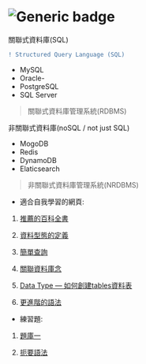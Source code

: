 # ![Generic badge](https://badgen.net/badge/icon/MySQL?icon=windows&label&color=orange)
關聯式資料庫(SQL)
```diff
! Structured Query Language (SQL)
```
- MySQL
- Oracle-
- PostgreSQL
- SQL Server
>  關聯式資料庫管理系統(RDBMS)

非關聯式資料庫(noSQL / not just SQL)

- MogoDB
- Redis
- DynamoDB
- Elaticsearch
> 非關聯式資料庫管理系統(NRDBMS)

- 適合自我學習的網頁:
1. [推薦的百科全書](https://www.w3schools.com/sql/sql_ref_keywords.asp)

2. [資料型態的定義](https://dev.mysql.com/doc/refman/8.0/en/data-types.html)

3. [簡單查詢](https://www.runoob.com/mysql/mysql-select-query.html)
   
4. [關聯資料庫念](http://cc.cust.edu.tw/~ccchen/doc/db_02.pdf)
5. [Data Type — 如何創建tables資料表](https://chwang12341.medium.com/mysql-%E5%AD%B8%E7%BF%92%E7%AD%86%E8%A8%98-%E5%9B%9B-mysql%E4%B8%AD%E7%9A%84%E8%B3%87%E6%96%99%E9%A1%9E%E5%9E%8B-data-type-%E5%A6%82%E4%BD%95%E5%89%B5%E5%BB%BAtables%E8%B3%87%E6%96%99%E8%A1%A8-%E5%A6%82%E4%BD%95%E6%93%8D%E4%BD%9C%E8%B3%87%E6%96%99%E8%A1%A8-%E5%BF%AB%E9%80%9F%E7%82%BA%E8%87%AA%E5%B7%B1%E5%89%B5%E5%BB%BA%E4%B8%80%E5%80%8B%E8%B3%87%E6%96%99%E8%A1%A8-927e0c365d6e)
6. [更進階的語法](https://www.youtube.com/watch?v=Krrek8onTc8&list=PLmvLOUyx8RK9u_Ara4NtwymGQ3idvMvPv&index=1)
   
- 練習題:

1. [題庫一](https://allaboutdataanalysis.medium.com/%E8%B6%85%E7%B6%93%E5%85%B8mysql%E7%B7%B4%E7%BF%9250%E9%A1%8C-%E5%81%9A%E5%AE%8C%E9%80%99%E4%BA%9B%E4%BD%A0%E7%9A%84sql%E5%B0%B1%E9%81%8E%E9%97%9C%E4%BA%86-600fca8979a8)

2. [扼要語法](https://medium.com/%E5%AE%B8-%E5%AD%B8%E7%BF%92%E7%AD%86%E8%A8%98/mysql-%E8%AA%9E%E6%B3%95-66b12433aca6)
